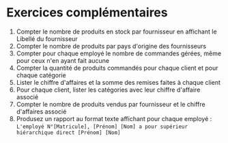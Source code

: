 # Exercices complémentaires


1. Compter le nombre de produits en stock par fournisseur en affichant le Libellé du fournisseur
2. Compter le nombre de produits par pays d'origine des fournisseurs
3. Compter pour chaque employé le nombre de commandes gérées, même pour ceux n'en ayant fait aucune
4. Compter la quantité de produits commandés pour chaque client et pour chaque catégorie
5. Lister le chiffre d'affaires et la somme des remises faites à chaque client 
6. Pour chaque client, lister les catégories avec leur chiffre d'affaire associé
7. Compter le nombre de produits vendus par fournisseur et le chiffre d'affaires associé
8. Produsez un rapport au format texte affichant pour chaque employé : `L'employé N°[Matricule], [Prénom] [Nom] a pour supérieur hiérarchique direct [Prénom] [Nom]`